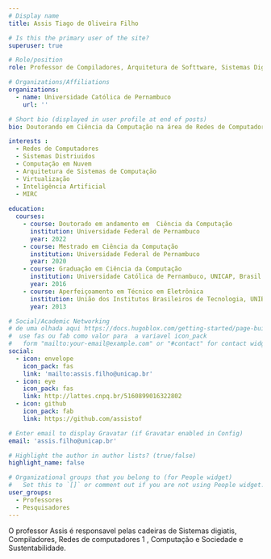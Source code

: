 ```yaml
---
# Display name
title: Assis Tiago de Oliveira Filho

# Is this the primary user of the site?
superuser: true

# Role/position
role: Professor de Compiladores, Arquitetura de Softtware, Sistemas Digitais e Redes de Computadores 1.

# Organizations/Affiliations
organizations:
  - name: Universidade Católica de Pernambuco
    url: ''

# Short bio (displayed in user profile at end of posts)
bio: Doutorando em Ciência da Computação na área de Redes de Computadores. Mestre em Ciência da Computação na área de Redes de Computadores. Bacharel em Ciência da Computação pela Universidade Católica de Pernambuco (2016). Técnico em Eletrônica pela União dos Institutos Brasileiros de Tecnologia - UNIBRATEC (2013). É Professor Assistente I na Universidade Católica de Pernambuco (UNICAP), onde leciona disciplinas nas áreas de Extensão, Compiladores, Arquitetura de Software, Sistemas Digitais e Redes de Computadores 1. Também é pesquisador e gerente de pesquisa do Networking and Telecommunications Research Group - GPRT.

interests :
  - Redes de Computadores
  - Sistemas Distriuidos
  - Computação em Nuvem
  - Arquitetura de Sistemas de Computação
  - Virtualização
  - Inteligência Artificial
  - MIRC
  
education:
  courses:
    - course: Doutorado em andamento em  Ciência da Computação
      institution: Universidade Federal de Pernambuco
      year: 2022
    - course: Mestrado em Ciência da Computação
      institution: Universidade Federal de Pernambuco
      year: 2020
    - course: Graduação em Ciência da Computação
      institution: Universidade Católica de Pernambuco, UNICAP, Brasil
      year: 2016
    - course: Aperfeiçoamento em Técnico em Eletrônica
      institution: União dos Institutos Brasileiros de Tecnologia, UNIBRATEC
      year: 2013

# Social/Academic Networking
# de uma olhada aqui https://docs.hugoblox.com/getting-started/page-builder/#icons
#  use fas ou fab como valor para  a variavel icon_pack
#   form "mailto:your-email@example.com" or "#contact" for contact widget.
social:
  - icon: envelope
    icon_pack: fas
    link: 'mailto:assis.filho@unicap.br'
  - icon: eye
    icon_pack: fas
    link: http://lattes.cnpq.br/5160899016322802
  - icon: github
    icon_pack: fab
    link: https://github.com/assistof

# Enter email to display Gravatar (if Gravatar enabled in Config)
email: 'assis.filho@unicap.br'

# Highlight the author in author lists? (true/false)
highlight_name: false

# Organizational groups that you belong to (for People widget)
#   Set this to `[]` or comment out if you are not using People widget.
user_groups:
  - Professores
  - Pesquisadores
---
```


O professor Assis é responsavel pelas cadeiras de Sistemas digiatis, Compiladores, Redes de computadores 1 , Computação e Sociedade e Sustentabilidade.
